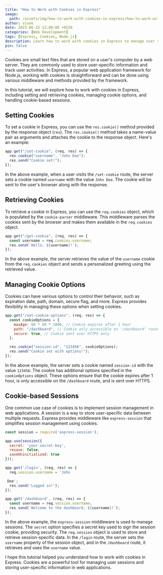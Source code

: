 ```yaml
---
title: "How to Work with Cookies in Express"
image:
  path: /assets/img/how-to-work-with-cookies-in-express/how-to-work-with-cookies-in-express-p.png
author: vivek
date: 2023-06-25 13:00:00 +0530
categories: [Web Development]
tags: [Express, Cookies, Node.js]
description: Learn how to work with cookies in Express to manage user sessions and store data in a web application.
pin: false
---
```


Cookies are small text files that are stored on a user's computer by a web server. They are commonly used to store user-specific information and track user activities. In Express, a popular web application framework for Node.js, working with cookies is straightforward and can be done using various middleware and methods provided by the framework.

In this tutorial, we will explore how to work with cookies in Express, including setting and retrieving cookies, managing cookie options, and handling cookie-based sessions.

## Setting Cookies

To set a cookie in Express, you can use the `res.cookie()` method provided by the response object (`res`). The `res.cookie()` method takes a name-value pair as arguments and attaches the cookie to the response object. Here's an example:

```javascript
app.get("/set-cookie", (req, res) => {
  res.cookie("username", "John Doe");
  res.send("Cookie set!");
});
```

In the above example, when a user visits the `/set-cookie` route, the server sets a cookie named `username` with the value `John Doe`. The cookie will be sent to the user's browser along with the response.

## Retrieving Cookies

To retrieve a cookie in Express, you can use the `req.cookies` object, which is populated by the `cookie-parser` middleware. This middleware parses the cookies sent by the browser and makes them available in the `req.cookies` object.

```javascript
app.get("/get-cookie", (req, res) => {
  const username = req.cookies.username;
  res.send(`Hello, ${username}!`);
});
```

In the above example, the server retrieves the value of the `username` cookie from the `req.cookies` object and sends a personalized greeting using the retrieved value.

## Managing Cookie Options

Cookies can have various options to control their behavior, such as expiration date, path, domain, secure flag, and more. Express provides flexibility in managing these options when setting cookies.

```javascript
app.get("/set-cookie-options", (req, res) => {
  const cookieOptions = {
    maxAge: 60 * 60 * 1000, // Cookie expires after 1 hour
    path: "/dashboard", // Cookie only accessible on '/dashboard' route
    secure: true, // Cookie sent over HTTPS only
  };

  res.cookie("session-id", "123456", cookieOptions);
  res.send("Cookie set with options!");
});
```

In the above example, the server sets a cookie named `session-id` with the value `123456`. The cookie has additional options specified in the `cookieOptions` object. These options ensure that the cookie expires after 1 hour, is only accessible on the `/dashboard` route, and is sent over HTTPS.

## Cookie-based Sessions

One common use case of cookies is to implement session management in web applications. A session is a way to store user-specific data between multiple requests. Express provides middleware like `express-session` that simplifies session management using cookies.

```javascript
const session = require('express-session');

app.use(session({
  secret: 'your-secret-key',
  resave: false,
  saveUninitialized: true
}));

app.get('/login', (req, res) => {
  req.session.username = 'John

 Doe';
  res.send('Logged in!');
});

app.get('/dashboard', (req, res) => {
  const username = req.session.username;
  res.send(`Welcome to the dashboard, ${username}!`);
});
```

In the above example, the `express-session` middleware is used to manage sessions. The `secret` option specifies a secret key used to sign the session cookie, providing security. The `req.session` object is used to store and retrieve session-specific data. In the `/login` route, the server sets the `username` property of the session object, and in the `/dashboard` route, it retrieves and uses the `username` value.

I hope this tutorial helped you understand how to work with cookies in Express. Cookies are a powerful tool for managing user sessions and storing user-specific information in web applications.
